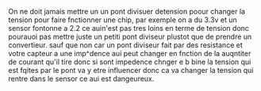On ne doit jamais mettre un un pont divisuer detension poour changer la tension pour faire fnctionner une chip, par exemple on a du 3.3v et un sensor fontonne a 2.2 ce auin'est pas tres loins en terme de tension donc pourauoi pas mettre juste un petiti pont diviseur plustot que de prendre un convertieur. 
sauf que non car un pont diviseur fait par des resistance et votre capteur a une imp^dence aui peut changer en fnction de la auqntiter de courant qu'il tire donc si sont impedence chnger e b bine la tension qui est fqites par le pont va y etre influencer donc ca va changer la tension qui rentre dans le sensor ce aui est dangeureux.